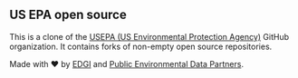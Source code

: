 ## US EPA open source 

This is a clone of the [USEPA (US Environmental Protection Agency)](https://github.com/USEPA) GitHub organization. It contains forks 
of non-empty open source repositories.

Made with ❤️ by [EDGI](https://envirodatagov.org) and [Public Environmental Data Partners](https://screening-tools.com/).
